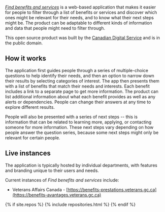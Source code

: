 [*Find benefits and services*](https://benefits-avantages.cds-snc.ca) is a web-based application that makes it easier for people to filter through a list of benefits or services and discover which ones might be relevant for their needs, and to know what their next steps might be. The product can be adaptable to different kinds of information and data that people might need to filter through.

This open source product was built by the [Canadian Digital Service](https://digital.canada.ca) and is in the public domain.

## How it works

The application first guides people through a series of multiple-choice questions to help identify their needs, and then an option to narrow down their results by selecting categories of interest. The app then presents them with a list of benefits that match their needs and interests. Each benefit includes a link to a separate page to get more information. The product can list additional information about what each benefit provides as well as any alerts or dependencies. People can change their answers at any time to explore different results.

People will also be presented with a series of next steps -- this is information that can be related to learning more, applying, or contacting someone for more information. These next steps vary depending on how people answer the question series, because some next steps might only be relevant for certain people.

## Live instances

The application is typically hosted by individual departments, with features and branding unique to their users and needs.

Current instances of *Find benefits and services* include:

* Veterans Affairs Canada - [https://benefits-prestations.veterans.gc.ca](https://benefits-avantages.veterans.gc.ca)

{% if site.repos %}
  {% include repositories.html %}
{% endif %}
